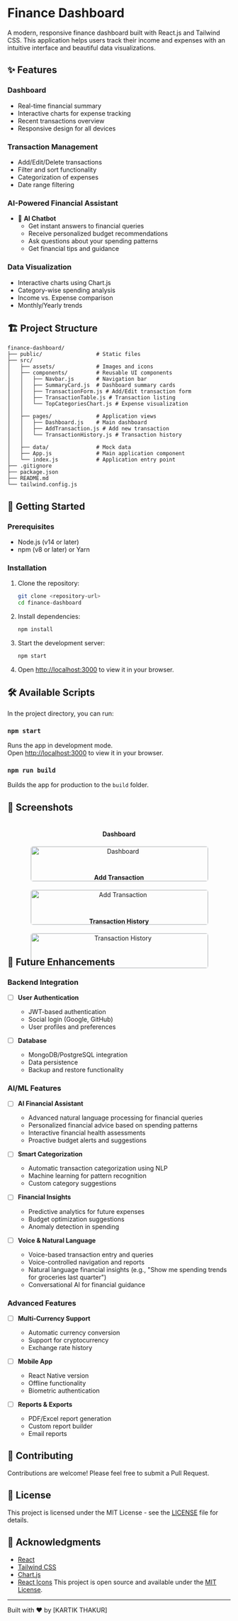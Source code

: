 # Finance Dashboard

A modern, responsive finance dashboard built with React.js and Tailwind CSS. This application helps users track their income and expenses with an intuitive interface and beautiful data visualizations.

## ✨ Features

### Dashboard
- Real-time financial summary
- Interactive charts for expense tracking
- Recent transactions overview
- Responsive design for all devices

### Transaction Management
- Add/Edit/Delete transactions
- Filter and sort functionality
- Categorization of expenses
- Date range filtering

### AI-Powered Financial Assistant
- 🤖 **AI Chatbot**
  - Get instant answers to financial queries
  - Receive personalized budget recommendations
  - Ask questions about your spending patterns
  - Get financial tips and guidance

### Data Visualization
- Interactive charts using Chart.js
- Category-wise spending analysis
- Income vs. Expense comparison
- Monthly/Yearly trends

## 🏗️ Project Structure

```
finance-dashboard/
├── public/                 # Static files
├── src/
│   ├── assets/             # Images and icons
│   ├── components/         # Reusable UI components
│   │   ├── Navbar.js       # Navigation bar
│   │   ├── SummaryCard.js  # Dashboard summary cards
│   │   ├── TransactionForm.js # Add/Edit transaction form
│   │   ├── TransactionTable.js # Transaction listing
│   │   └── TopCategoriesChart.js # Expense visualization
│   │
│   ├── pages/              # Application views
│   │   ├── Dashboard.js    # Main dashboard
│   │   ├── AddTransaction.js # Add new transaction
│   │   └── TransactionHistory.js # Transaction history
│   │
│   ├── data/               # Mock data
│   ├── App.js              # Main application component
│   └── index.js            # Application entry point
├── .gitignore
├── package.json
├── README.md
└── tailwind.config.js
```

## 🚀 Getting Started

### Prerequisites
- Node.js (v14 or later)
- npm (v8 or later) or Yarn

### Installation

1. Clone the repository:
   ```bash
   git clone <repository-url>
   cd finance-dashboard
   ```

2. Install dependencies:
   ```bash
   npm install
   ```

3. Start the development server:
   ```bash
   npm start
   ```

4. Open [http://localhost:3000](http://localhost:3000) to view it in your browser.

## 🛠️ Available Scripts

In the project directory, you can run:

### `npm start`

Runs the app in development mode.\
Open [http://localhost:3000](http://localhost:3000) to view it in your browser.

### `npm run build`

Builds the app for production to the `build` folder.

## 📸 Screenshots

<div align="center" style="display: flex; flex-wrap: wrap; justify-content: center; gap: 20px; margin: 20px 0;">
  <div style="flex: 1; min-width: 300px; max-width: 400px;">
    <h4>Dashboard</h4>
    <img src="https://raw.githubusercontent.com/Thakurkartik30/finance-dashboard/main/public/screenshots/dashboard.png" alt="Dashboard" style="width: 100%; border: 1px solid #e1e4e8; border-radius: 6px;" />
  </div>
  
  <div style="flex: 1; min-width: 300px; max-width: 400px;">
    <h4>Add Transaction</h4>
    <img src="https://raw.githubusercontent.com/Thakurkartik30/finance-dashboard/main/public/screenshots/add-transaction.png" alt="Add Transaction" style="width: 100%; border: 1px solid #e1e4e8; border-radius: 6px;" />
  </div>
  
  <div style="flex: 1; min-width: 300px; max-width: 400px;">
    <h4>Transaction History</h4>
    <img src="https://raw.githubusercontent.com/Thakurkartik30/finance-dashboard/main/public/screenshots/transaction-history.png" alt="Transaction History" style="width: 100%; border: 1px solid #e1e4e8; border-radius: 6px;" />
  </div>
</div>

## 🚀 Future Enhancements

### Backend Integration
- [ ] **User Authentication**
  - JWT-based authentication
  - Social login (Google, GitHub)
  - User profiles and preferences

- [ ] **Database**
  - MongoDB/PostgreSQL integration
  - Data persistence
  - Backup and restore functionality

### AI/ML Features
- [ ] **AI Financial Assistant**
  - Advanced natural language processing for financial queries
  - Personalized financial advice based on spending patterns
  - Interactive financial health assessments
  - Proactive budget alerts and suggestions

- [ ] **Smart Categorization**
  - Automatic transaction categorization using NLP
  - Machine learning for pattern recognition
  - Custom category suggestions

- [ ] **Financial Insights**
  - Predictive analytics for future expenses
  - Budget optimization suggestions
  - Anomaly detection in spending

- [ ] **Voice & Natural Language**
  - Voice-based transaction entry and queries
  - Voice-controlled navigation and reports
  - Natural language financial insights (e.g., "Show me spending trends for groceries last quarter")
  - Conversational AI for financial guidance

### Advanced Features
- [ ] **Multi-Currency Support**
  - Automatic currency conversion
  - Support for cryptocurrency
  - Exchange rate history

- [ ] **Mobile App**
  - React Native version
  - Offline functionality
  - Biometric authentication

- [ ] **Reports & Exports**
  - PDF/Excel report generation
  - Custom report builder
  - Email reports

## 🤝 Contributing

Contributions are welcome! Please feel free to submit a Pull Request.

## 📄 License

This project is licensed under the MIT License - see the [LICENSE](LICENSE) file for details.

## 🙏 Acknowledgments

- [React](https://reactjs.org/)
- [Tailwind CSS](https://tailwindcss.com/)
- [Chart.js](https://www.chartjs.org/)
- [React Icons](https://react-icons.github.io/react-icons/)
This project is open source and available under the [MIT License](LICENSE).

---

Built with ❤️ by [KARTIK THAKUR]
